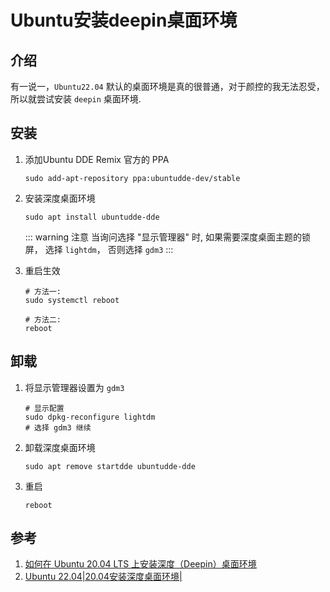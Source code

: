 # Ubuntu安装deepin桌面环境

## 介绍
有一说一，`Ubuntu22.04` 默认的桌面环境是真的很普通，对于颜控的我无法忍受，所以就尝试安装 `deepin` 桌面环境.

## 安装
1. 添加Ubuntu DDE Remix 官方的 PPA

    ```shell
    sudo add-apt-repository ppa:ubuntudde-dev/stable
    ```

1. 安装深度桌面环境

    ```shell
    sudo apt install ubuntudde-dde
    ```

    ::: warning 注意
    当询问选择 "显示管理器" 时, 如果需要深度桌面主题的锁屏， 选择 `lightdm`， 否则选择 `gdm3`
    :::

1. 重启生效

    ```shell
    # 方法一:
    sudo systemctl reboot

    # 方法二:
    reboot
    ```

## 卸载
1. 将显示管理器设置为 `gdm3`

    ```shell
    # 显示配置
    sudo dpkg-reconfigure lightdm
    # 选择 gdm3 继续
    ```

1. 卸载深度桌面环境


    ```shell
    sudo apt remove startdde ubuntudde-dde
    ```

1. 重启

    ```shell
    reboot
    ```


## 参考
1. [如何在 Ubuntu 20.04 LTS 上安装深度（Deepin）桌面环境](https://linux.cn/article-12724-1.html)
1. [Ubuntu 22.04|20.04安装深度桌面环境|](https://cn.linux-console.net/?p=21054#:~:text=%E5%9C%A8Ubuntu%2022.04%2F20.04%E4%B8%8A%E5%AE%89%E8%A3%85%E6%B7%B1%E5%BA%A6%E6%A1%8C%E9%9D%A2%E7%8E%AF%E5%A2%83%EF%BC%88DDE%EF%BC%89%201%20%E7%AC%AC%201%20%E6%AD%A5%EF%BC%9A%E6%B7%BB%E5%8A%A0%20UbuntuDDE%20Stable,%E6%AD%A5%E9%AA%A43%EF%BC%9A%E5%9C%A8Ubuntu%E4%B8%8A%E4%BD%BF%E7%94%A8%E6%B7%B1%E5%BA%A6%E6%A1%8C%E9%9D%A2%E7%8E%AF%E5%A2%83%EF%BC%88DDE%EF%BC%89%20%E5%AE%89%E8%A3%85%E5%90%8E%E9%87%8D%E6%96%B0%E5%90%AF%E5%8A%A8%E6%82%A8%E7%9A%84%E6%9C%BA%E5%99%A8%E3%80%82%20sudo%20systemctl%20reboot%20%E5%9C%A8%E7%99%BB%E5%BD%95%E5%B1%8F%E5%B9%95%E4%B8%AD%EF%BC%8C%E4%BD%BF%E7%94%A8%E6%A1%8C%E9%9D%A2%E5%88%87%E6%8D%A2%E5%99%A8%E9%80%89%E6%8B%A9%20DDE%E3%80%82%20)